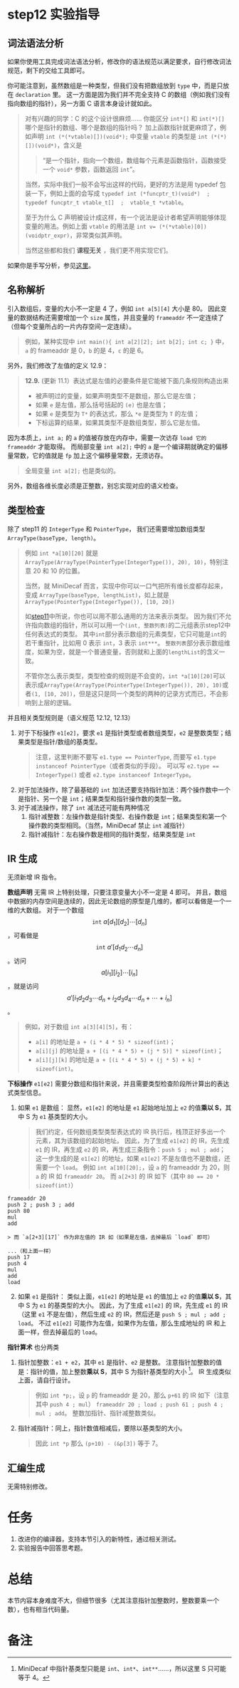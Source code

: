 # step12 实验指导

## 词法语法分析
如果你使用工具完成词法语法分析，修改你的语法规范以满足要求，自行修改词法规范，剩下的交给工具即可。

你可能注意到，虽然数组是一种类型，但我们没有把数组放到 `type` 中，而是只放在 `declaration` 里。
这一方面是因为我们并不完全支持 C 的数组（例如我们没有指向数组的指针），另一方面 C 语言本身设计就如此。

> 对有兴趣的同学：C 的这个设计很麻烦…… 你能区分 `int*[]` 和 `int(*)[]` 哪个是指针的数组、哪个是数组的指针吗？
> 加上函数指针就更麻烦了，例如声明 `int (*(*vtable)[])(void*);` 中变量 `vtable` 的类型是 `int (*(*)[])(void*)`，含义是
>
> > “是一个指针，指向一个数组，数组每个元素是函数指针，函数接受一个 `void*` 参数，函数返回 `int`”。
>
> 当然，实际中我们一般不会写出这样的代码，更好的方法是用 typedef 包装一下，例如上面的会写成 `typedef int (*funcptr_t)(void*)  ;  typedef funcptr_t vtable_t[]  ;  vtable_t *vtable`。
>
> 至于为什么 C 声明被设计成这样，有一个说法是设计者希望声明能够体现变量的用法。例如上面 `vtable` 的用法是 `int v= (*(*vtable)[0])(voidptr_expr)`，非常类似其声明。
>
> 当然这些都和我们 **课程无关** ，我们更不用实现它们。

如果你是手写分析，参见[这里](./manual-parser.md)。

## 名称解析
引入数组后，变量的大小不一定是 4 了，例如 `int a[5][4]` 大小是 80。
因此变量的数据结构还需要增加一个 `size` 属性，并且变量的 `frameaddr` 不一定连续了（但每个变量所占的一片内存空间一定连续）。
> 例如，某种实现中 `int main(){ int a[2][2]; int b[2]; int c; }` 中，
> `a` 的 frameaddr 是 0，`b` 的是 4，`c` 的是 6。

另外，我们修改了左值的定义 12.9：
> **12.9.** (更新 11.1）表达式是左值的必要条件是它能被下面几条规则构造出来
> * 被声明过的变量，如果声明类型不是数组，那么它是左值；
> * 如果 `e` 是左值，那么括号括起的 `(e)` 也是左值；
> * 如果 `e` 是类型为 `T*` 的表达式，那么 `*e` 是类型为 `T` 的左值；
> * 下标运算的结果，如果其类型不是数组类型，那么它是左值。

因为本质上，`int a;` 的 `a` 的值被存放在内存中，需要一次访存 `load 它的frameaddr` 才能取得。
而局部变量 `int a[2];` 中的 `a` 是一个编译期就确定的偏移量常数，它的值就是 `fp` 加上这个偏移量常数，无须访存。
> 全局变量 `int a[2];` 也是类似的。

另外，数组各维长度必须是正整数，别忘实现对应的语义检查。

## 类型检查
除了 step11 的 `IntegerType` 和 `PointerType`，
我们还需要增加数组类型 `ArrayType(baseType, length)`。
> 例如 `int *a[10][20]` 就是 `ArrayType(ArrayType(PointerType(IntegerType()), 20), 10)`，特别注意 20 和 10 的位置。
>
> 当然，就 MiniDecaf 而言，实现中你可以一口气把所有维长度都存起来，变成 `ArrayType(baseType, lengthList)`，如上就是 `ArrayType(PointerType(IntegerType()), [10, 20])`
> 
> 如[step11](../lab11/typeck.md)中所说，你也可以用不那么通用的方法来表示类型。
> 因为我们不允许指向数组的指针，所以可以用一个`(int, 整数列表)`的二元组表示step12中任何表达式的类型。
> 其中`int`部分表示数组的元素类型，它只可能是`int`的若干重指针，比如用 0 表示 `int`，3 表示 `int***`。
> `整数列表`部分表示数组维度，如果为空，就是一个普通变量，否则就和上面的`lengthList`的含义一致。
>
> 不管你怎么表示类型，类型检查的规则是不会变的，`int *a[10][20]`可以表示成`ArrayType(ArrayType(PointerType(IntegerType()), 20), 10)`或者`(1, [10, 20])`，但是这只是同一个类型的两种的记录方式而已，不会影响到上层的逻辑。

并且相关类型规则是（语义规范 12.12, 12.13）
1. 对于下标操作 `e1[e2]`，要求 `e1` 是指针类型或者数组类型，`e2` 是整数类型；结果类型是指针/数组的基类型。
    > 注意，这里判断不要写 `e1.type == PointerType`, 而要写 `e1.type instanceof PointerType`（或者类似的手段）。
    > 可以写 `e2.type == IntegerType()` 或者 `e2.type instanceof IntegerType`。
2. 对于加法操作，除了最基础的 `int` 加法还要支持指针加法：两个操作数中一个是指针、另一个是 `int`；结果类型和指针操作数的类型一致。
3. 对于减法操作，除了 `int` 减法还可能有两种情况
    1. 指针减整数：左操作数是指针类型、右操作数是 `int`；结果类型和第一个操作数的类型相同。（当然，MiniDecaf 禁止 `int` 减指针）
    2. 指针减指针：左右操作数是相同的指针类型，结果类型是 `int`

## IR 生成
无须新增 IR 指令。

**数组声明** 无需 IR 上特别处理，只要注意变量大小不一定是 4 即可。
并且，数组中数据的内存空间是连续的，因此无论数组的原型是几维的，都可以看做是一个一维的大数组。
对于一个数组 $$\mathtt{int}~a[d_1][d_2]\cdots[d_n]$$，可看做是 $$\mathtt{int}~a'[d_1d_2\cdots d_n]$$。访问 $$a[i_1][i_2]\cdots[i_n]$$，就是访问 $$a'[i_1d_2d_3\cdots d_n + i_2d_3d_4\cdots d_n + \cdots + i_n]$$。
> 例如，对于数组 `int a[3][4][5]`，有：
> * `a[i]` 的地址是 `a + (i * 4 * 5) * sizeof(int)`；
> * `a[i][j]` 的地址是 `a + [(i * 4 * 5) + (j * 5)] * sizeof(int)`；
> * `a[i][j][k]` 的地址是 `a + [(i * 4 * 5) + (j * 5) + k] * sizeof(int)`。

**下标操作** `e1[e2]` 需要分数组和指针来说，并且需要类型检查阶段所计算出的表达式类型信息。
1. 如果 `e1` 是数组：
    显然，`e1[e2]` 的地址是 `e1` 起始地址加上 `e2` 的值**乘以 S**，其中 S 为 `e1` 基类型的大小。
    > 我们约定，任何数组类型类型表达式的 IR 执行后，栈顶正好多出一个元素，其为该数组的起始地址。
    因此，为了生成 `e1[e2]` 的 IR，先生成 `e1` 的 IR，再生成 `e2` 的 IR，再生成三条指令：`push S ; mul ; add`；
    这一步生成的是 `e1[e2]` 的地址，如果 `e1[e2]` 不是左值也不是数组，还需要一个 `load`。
    > 例如 `int a[10][20];`，设 `a` 的 frameaddr 为 20，则 `a` 的 IR 如 `frameaddr 20`。
    > 而 `a[2+3]` 的 IR 如下（其中 `80 == 20 * sizeof(int)`）
```
frameaddr 20
push 2 ; push 3 ; add
push 80
mul
add
```
    > 而 `a[2+3][17]` 作为非左值的 IR 如（如果是左值，去掉最后 `load` 即可）
```
...（和上面一样）
push 17
push 4
mul
add
load
```

2. 如果 `e1` 是指针：
    类似上面，`e1[e2]` 的地址是 `e1` 的值加上 `e2` 的值**乘以 S**，其中 S 为 `e1` 的基类型的大小。
    因此，为了生成 `e1[e2]` 的 IR，先生成 `e1` 的 IR（这里 `e1` 不是左值），然后生成 `e2` 的 IR，然后还是 `push S ; mul ; add ; load`。
    不过 `e1[e2]` 可能作为左值，如果作为左值，那么生成地址的 IR 和上面一样，但去掉最后的 `load`。

**指针算术** 也分两类
1. 指针加整数：`e1 + e2`，其中 `e1` 是指针、`e2` 是整数。
    注意指针加整数的值是：指针的值，加上整数**乘以 S**，其中 S 为指针基类型的大小 [^1]。
    IR 生成类似上面，请自行设计。
    > 例如 `int *p;`，设 `p` 的 frameaddr 是 20，那么 `p+61` 的 IR 如下（注意其中 `push 4 ; mul`）
    > `frameaddr 20 ; load ; push 61 ; push 4 ; mul ; add`。
    > 整数加指针、指针减整数类似。
2. 指针减指针：同上，指针数值相减后，要除以基类型的大小。
    
    > 因此 `int *p` 那么 `(p+10) - (&p[3])` 等于 7。

## 汇编生成
无需特别修改。

# 任务
1. 改进你的编译器，支持本节引入的新特性，通过相关测试。
2. 实验报告中回答思考题。

# 总结
本节内容本身难度不大，但细节很多（尤其注意指针加整数时，整数要乘一个数），也有相当代码量。

# 备注
[^1]: MiniDecaf 中指针基类型只能是 `int`、`int*`、`int**`……，所以这里 S 只可能等于 4。
